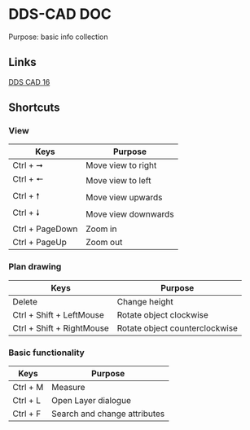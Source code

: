 # DDS-CAD DOC 
Purpose: basic info collection

## Links
[DDS CAD 16](https://docs.dds-cad.net/16/ger/manual/Default_Left.htm)

## Shortcuts
### View
| Keys | Purpose |
|------|------|
|Ctrl + &#10142;| Move view to right|
|Ctrl + &#129044; | Move view to left|
|Ctrl + &#129045; | Move view upwards|
|Ctrl + &#129047; | Move view downwards|
|Ctrl + PageDown | Zoom in|
|Ctrl + PageUp | Zoom out|

### Plan drawing
| Keys | Purpose |
|------|------|
|Delete | Change height |
|Ctrl + Shift + LeftMouse | Rotate object clockwise |
|Ctrl + Shift + RightMouse | Rotate object counterclockwise |

### Basic functionality
| Keys | Purpose |
|------|------|
|Ctrl + M | Measure |
|Ctrl + L | Open Layer dialogue |
|Ctrl + F| Search and change attributes |





